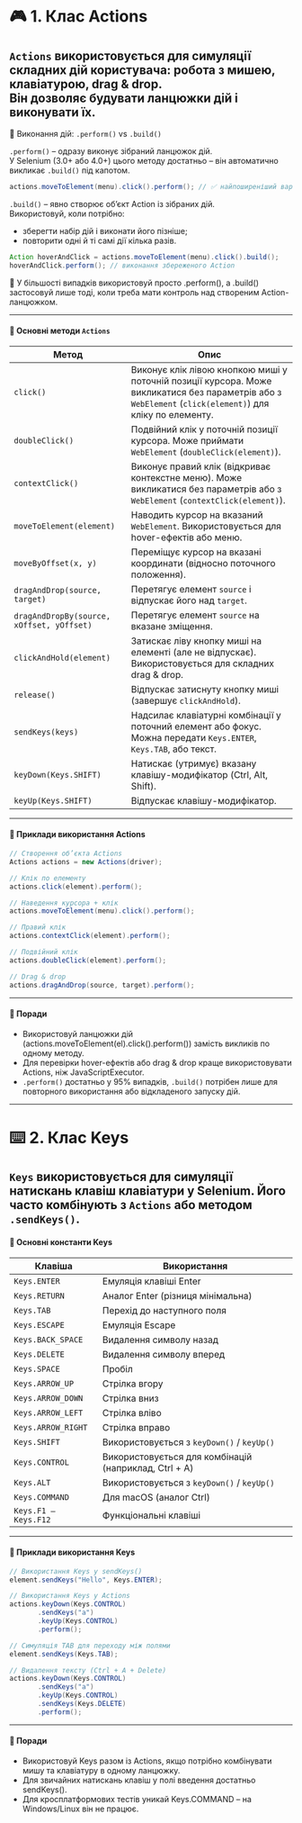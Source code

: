 # 🎮 1. Клас Actions  

`Actions` використовується для симуляції складних дій користувача: робота з мишею, клавіатурою, drag & drop.   
Він дозволяє будувати ланцюжки дій і виконувати їх.  
---
🔎 Виконання дій: `.perform()` vs `.build()`

`.perform()` – одразу виконує зібраний ланцюжок дій.  
У Selenium (3.0+ або 4.0+) цього методу достатньо – він автоматично викликає `.build()` під капотом.

```java
actions.moveToElement(menu).click().perform(); // ✅ найпоширеніший варіант
```

`.build()` – явно створює об’єкт Action із зібраних дій.  
Використовуй, коли потрібно:
- зберегти набір дій і виконати його пізніше;
- повторити одні й ті самі дії кілька разів.
```java
Action hoverAndClick = actions.moveToElement(menu).click().build();
hoverAndClick.perform(); // виконання збереженого Action
```
📝 У більшості випадків використовуй просто .perform(), а .build() застосовуй лише тоді, коли треба мати контроль над створеним Action-ланцюжком.  

---
#### 📌 Основні методи `Actions`

| Метод | Опис |
|-------|------|
| `click()` | Виконує клік лівою кнопкою миші у поточній позиції курсора. Може викликатися без параметрів або з `WebElement` (`click(element)`) для кліку по елементу. |
| `doubleClick()` | Подвійний клік у поточній позиції курсора. Може приймати `WebElement` (`doubleClick(element)`). |
| `contextClick()` | Виконує правий клік (відкриває контекстне меню). Може викликатися без параметрів або з `WebElement` (`contextClick(element)`). |
| `moveToElement(element)` | Наводить курсор на вказаний `WebElement`. Використовується для hover-ефектів або меню. |
| `moveByOffset(x, y)` | Переміщує курсор на вказані координати (відносно поточного положення). |
| `dragAndDrop(source, target)` | Перетягує елемент `source` і відпускає його над `target`. |
| `dragAndDropBy(source, xOffset, yOffset)` | Перетягує елемент `source` на вказане зміщення. |
| `clickAndHold(element)` | Затискає ліву кнопку миші на елементі (але не відпускає). Використовується для складних drag & drop. |
| `release()` | Відпускає затиснуту кнопку миші (завершує `clickAndHold`). |
| `sendKeys(keys)` | Надсилає клавіатурні комбінації у поточний елемент або фокус. Можна передати `Keys.ENTER`, `Keys.TAB`, або текст. |
| `keyDown(Keys.SHIFT)` | Натискає (утримує) вказану клавішу-модифікатор (Ctrl, Alt, Shift). |
| `keyUp(Keys.SHIFT)` | Відпускає клавішу-модифікатор. |
---
#### 📘 Приклади використання Actions  

```java
// Створення об’єкта Actions
Actions actions = new Actions(driver);

// Клік по елементу
actions.click(element).perform();

// Наведення курсора + клік
actions.moveToElement(menu).click().perform();

// Правий клік
actions.contextClick(element).perform();

// Подвійний клік
actions.doubleClick(element).perform();

// Drag & drop
actions.dragAndDrop(source, target).perform();
```
---
#### 🧠 Поради  
- Використовуй ланцюжки дій (actions.moveToElement(el).click().perform()) замість викликів по одному методу.
- Для перевірки hover-ефектів або drag & drop краще використовувати Actions, ніж JavaScriptExecutor.
- `.perform()` достатньо у 95% випадків, `.build()` потрібен лише для повторного використання або відкладеного запуску дій.
---

# ⌨️ 2. Клас Keys  

`Keys` використовується для симуляції натискань клавіш клавіатури у Selenium.
Його часто комбінують з `Actions` або методом `.sendKeys()`.  
---
#### 📌 Основні константи Keys

| Клавіша | Використання |
|----------|--------------|
| `Keys.ENTER` | Емуляція клавіші Enter |
| `Keys.RETURN` | Аналог Enter (різниця мінімальна) |
| `Keys.TAB` | Перехід до наступного поля |
| `Keys.ESCAPE` | Емуляція Escape |
| `Keys.BACK_SPACE` | Видалення символу назад |
| `Keys.DELETE` | Видалення символу вперед |
| `Keys.SPACE` | Пробіл |
| `Keys.ARROW_UP` | Стрілка вгору |
| `Keys.ARROW_DOWN` | Стрілка вниз |
| `Keys.ARROW_LEFT` | Стрілка вліво |
| `Keys.ARROW_RIGHT` | Стрілка вправо |
| `Keys.SHIFT` | Використовується з `keyDown()` / `keyUp()` |
| `Keys.CONTROL` | Використовується для комбінацій (наприклад, Ctrl + A) |
| `Keys.ALT` | Використовується з `keyDown()` / `keyUp()` |
| `Keys.COMMAND` | Для macOS (аналог Ctrl) |
| `Keys.F1 – Keys.F12` | Функціональні клавіші |

---
#### 📘 Приклади використання Keys
```java
// Використання Keys у sendKeys()
element.sendKeys("Hello", Keys.ENTER);

// Використання Keys у Actions
actions.keyDown(Keys.CONTROL)
       .sendKeys("a")
       .keyUp(Keys.CONTROL)
       .perform();

// Симуляція TAB для переходу між полями
element.sendKeys(Keys.TAB);

// Видалення тексту (Ctrl + A + Delete)
actions.keyDown(Keys.CONTROL)
       .sendKeys("a")
       .keyUp(Keys.CONTROL)
       .sendKeys(Keys.DELETE)
       .perform();
```
---
#### 🧠 Поради
- Використовуй Keys разом із Actions, якщо потрібно комбінувати мишу та клавіатуру в одному ланцюжку. 
- Для звичайних натискань клавіш у полі введення достатньо sendKeys().
- Для кросплатформових тестів уникай Keys.COMMAND – на Windows/Linux він не працює.
